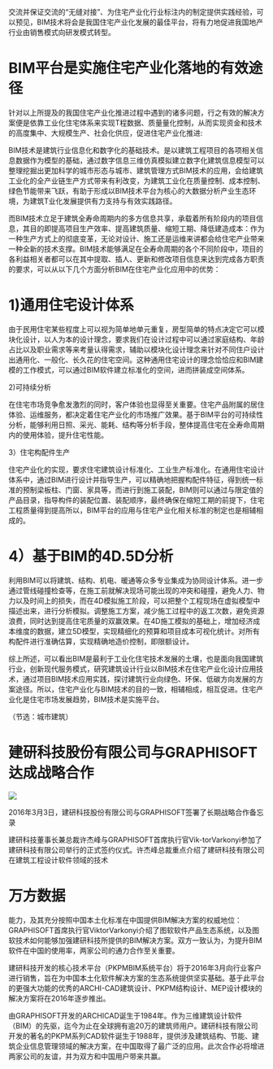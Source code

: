 交流并保证交流的“无缝对接”、为住宅产业化行业标注内的制定提供实践经验，可以预见，BIM技术将会是我国住宅产业化发展的最佳平台，将有力地促进我国地产行业由销售模式向研发模式转型。

# BIM平台是实施住宅产业化落地的有效途径

针对以上所提及的我国住宅产业化推进过程中遇到的诸多问题，行之有效的解决方案便是依靠工业化住宅体系来实现T程数据、质量量化控制，从而实现资金和技术的高度集中、大规模生产、社会化供应，促进住宅产业化推进:

BIM技术是建筑行业信息化和数字化的基础技术。是以建筑工程项目的各项相关信息数据作为模型的基础，通过数字信息三维仿真模拟建立数字化建筑信息模型可以整理挖掘出更加科学的城市形态与城市、建筑管理方式BIM技术的应用，会给建筑工业化的全产业链生产方式带来有利改变，为建筑工业化在质量控制、成本控制、绿色节能带来飞跃，有助于形成以BIM技术平台为核心的大数据分析产业生态环境，为建筑T业化发展提供有力支持与有效实践路径。

而BIM技术立足于建筑全寿命周期内的多方信息共享，承载着所有阶段内的项目信息，其目的即提高项目生产效率、提高建筑质量、缩短工期、降低建造成本：作为一种生产方式上的彻底变革，无论对设计、施工还是运维来讲都会给住宅产业带来一种全新的技术支撑。BIM技术能够满足在全寿命周期的各个不同阶段中，项目的各利益相关者都可以在其中提取、插人、更新和修改项目信息来达到完成各方职责的要求，可以从以下几个方面分析BIM在住宅产业化应用中的优势：

# 1)通用住宅设计体系

由于民用住宅某些程度上可以视为简单地单元重复，房型简单的特点决定它可以模块化设计，以人为本的设计理念，要求我们在设计过程中可以通过家庭结构、年龄占比以及职业需求等来考量认得需求，辅助以模块化设计理念来针对不同住户设计出通用化、一般化、长久花的住宅空间。这种通用住宅设计的理念恰恰应和BIM建模的工作模式，可以通过BIM软件建立标准化的空间，进而拼装成空间体系。

2)可持续分析

在住宅市场竞争愈发激烈的同时，客户体验也显得至关重要。住宅产品附属的居住体验、运维服务，都决定着住宅产业化的市场推广效果。基于BIM平台的可持续性分析，能够利用日照、采光、能耗、结构等分析手段，整体提高住宅在全寿命周期内的使用体验，提升住宅性能。

3）住宅构配件生产

住宅产业化的实现，要求住宅建筑设计标准化、工业生产标准化。在通用住宅设计体系中，通过BIM进行设计并指导生产，可以精确地把握构配件特征，得到统一标准的预制梁板柱、门窗、家具等，而进行到施工装配，BIM则可以通过与限定值的产品目录，指导构件的装配位置、装配顺序，最终确保在缩短工期的前提下，住宅工程质量得到提高所以，BIM平台的应用与住宅产业化相关标准的制定也是相辅相成的。

# 4）基于BIM的4D.5D分析

利用BIM可以将建筑、结构、机电、暖通等众多专业集成为协同设计体系。进一步通过管线碰撞检查等，在施工前就解决现场可能出现的冲突和碰撞，避免人力、物力以及时间上的损失，而在4D模拟施工阶段，可以把整个工程现场在虚拟模型中描述出来，进行分析模拟。调整施工方案，减少施工过程中的返工次数，避免资源浪费，同时达到提高住宅质量的双赢效果。在4D施工模拟的基础上，增加经济成本维度的数据，建立5D模型，实现精细化的预算和项目成本可视化统计。对所有构配件进行准确估算，实现精确地造价控制，即限额设计。

综上所述，可以看出BIM是最利于工业化住宅技术发展的土壤，也是面向我国建筑行业，创新现代服务模式，研究建筑设计行业以BIM技术在住宅产业化设计应用技术，通过项目BIM技术应用实践，探讨建筑行业向绿色、环保、低碳方向发展的方案途径。所以，住宅产业化与BIM技术的目的一致，相辅相成，相互促进。住宅产业化是住宅市场发展趋势，BIM技术是实施平台。

（节选：城市建筑）

# 建研科技股份有限公司与GRAPHISOFT达成战略合作

![](images/033f8550da8818c17b615b65e907d836ab104622941cad17ee1654973def54ce.jpg)

2016年3月3日，建研科技股份有限公司与GRAPHISOFT签署了长期战略合作备忘录

建研科技董事长兼总裁许杰峰与GRAPHISOFT首席执行官Vik-torVarkonyi参加了建研科技有限公司举行的正式签约仪式。许杰峰总裁重点介绍了建研科技有限公司在建筑工程设计软件领域的技术

# 万方数据

能力，及其充分按照中国本土化标准在中国提供BIM解决方案的权威地位：GRAPHISOFT首席执行官ViktorVarkonyi介绍了图软软件产品生态系统，以及图软技术如何能够加强建研科技所提供的BIM解决方案。双方一致认为，为提升BIM软件在中国的使用率，两家公司的通力合作至关重要。

建研科技开发的核心技术平台（PKPMBIM系统平台）将于2016年3月向行业客户进行销售，旨在为中国本土化软件解决方案的生态系统提供坚实基础。基于此平台的更强大功能的优秀的ARCHI-CAD建筑设计、PKPM结构设计、MEP设计模块的解决方案将在2016年逐步推出。

由GRAPHISOFT开发的ARCHICAD诞生于1984年。作为三维建筑设计软件（BIM）的先驱，迄今为止在全球拥有逾20万的建筑师用户。建研科技有限公司开发的著名的PKPM系列CAD软件诞生于1988年，提供涉及建筑结构、节能、建筑企业信息管理领域的解决方案，在中国取得了最广泛的应用。此次合作必将增进两家公司的友谊，并为双方和中国用户带来共赢。